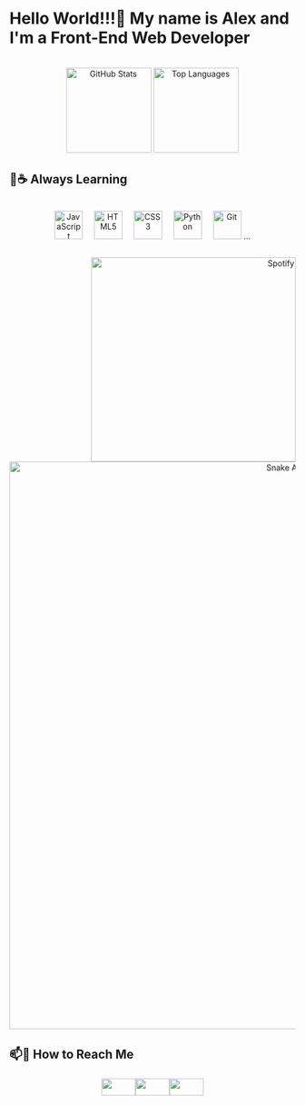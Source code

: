 # Hello World!!!👋 My name is Alex and I'm a Front-End Web Developer

<br>

<div align="center">
  <img src="https://github-readme-stats.vercel.app/api?username=sans-script&theme=github_dark&show_icons=true&hide_border=false&count_private=true"  height="150" alt="GitHub Stats"/>
  <img src="https://github-readme-stats.vercel.app/api/top-langs/?username=sans-script&theme=github_dark&show_icons=true&hide_border=false&layout=compact" height="150" alt="Top Languages"/>
<!--   <img src="https://github-readme-streak-stats.herokuapp.com/?user=sans-script&theme=github_dark&hide_border=false" height="251" alt="languages graph" /> -->
</div>

## 🌱☕ Always Learning

<br>

<div align="center">

  <img src="https://cdn.jsdelivr.net/gh/devicons/devicon/icons/javascript/javascript-original.svg" height="50" alt="JavaScript"/>
  <img width="12" />
  <img src="https://cdn.jsdelivr.net/gh/devicons/devicon/icons/html5/html5-original.svg" height="50" alt="HTML5"/>
  <img width="12" />
  <img src="https://cdn.jsdelivr.net/gh/devicons/devicon/icons/css3/css3-original.svg" height="50" alt="CSS3"/>
  <img width="12" />
  <img src="https://cdn.jsdelivr.net/gh/devicons/devicon/icons/python/python-original.svg" height="50" alt="Python"/>
  <img width="12" />
  <img src="https://cdn.jsdelivr.net/gh/devicons/devicon/icons/git/git-original.svg" height="50" alt="Git"/>
  ...

</div>

##

<div align="right">
 <img src="https://spotify-github-profile.vercel.app/api/view?uid=ap0b5ngrzs5bzl771j7gx64dz&cover_image=true&theme=novatorem&show_offline=false&background_color=000000&interchange=false&bar_color=1eff00&bar_color_cover=false)](https://github.com/kittinan/spotify-github-profile" width="360" alt="Spotify"/> 
</div>



<div align="center">
<img src="https://raw.githubusercontent.com/sans-script/sans-script/output/snake.svg" alt="Snake Animation" width="1000"/>
</div>

## 📫🔗 How to Reach Me

<div align="center">
  
### [<img src="https://raw.githubusercontent.com/maurodesouza/profile-readme-generator/master/src/assets/icons/social/instagram/default.svg" width="60" height="30"/>](https://www.instagram.com/_sans.alex)[<img src="https://raw.githubusercontent.com/maurodesouza/profile-readme-generator/master/src/assets/icons/social/discord/default.svg" width="60" height="30"/>](https://discord.gg/4npFNEGTGN)[<img src="https://raw.githubusercontent.com/maurodesouza/profile-readme-generator/master/src/assets/icons/social/codepen/default.svg" width="60" height="30"/>](https://codepen.io/sans-script)
</div>
